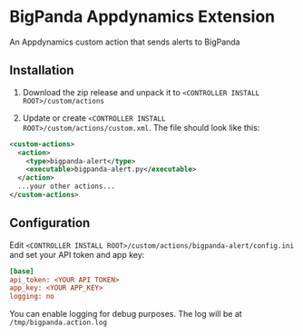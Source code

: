 # BigPanda Appdynamics Extension
An Appdynamics custom action that sends alerts to BigPanda

## Installation

1. Download the zip release and unpack it to `<CONTROLLER INSTALL ROOT>/custom/actions`

2. Update or create `<CONTROLLER INSTALL ROOT>/custom/actions/custom.xml`. The file should look like this:

```xml
<custom-actions>
  <action>
    <type>bigpanda-alert</type>
    <executable>bigpanda-alert.py</executable>
  </action>
  ...your other actions...
</custom-actions>
```

## Configuration

Edit `<CONTROLLER INSTALL ROOT>/custom/actions/bigpanda-alert/config.ini` and set your API token and app key:

```ini
[base]
api_token: <YOUR API TOKEN>
app_key: <YOUR APP_KEY>
logging: no
```

You can enable logging for debug purposes. The log will be at `/tmp/bigpanda.action.log`
